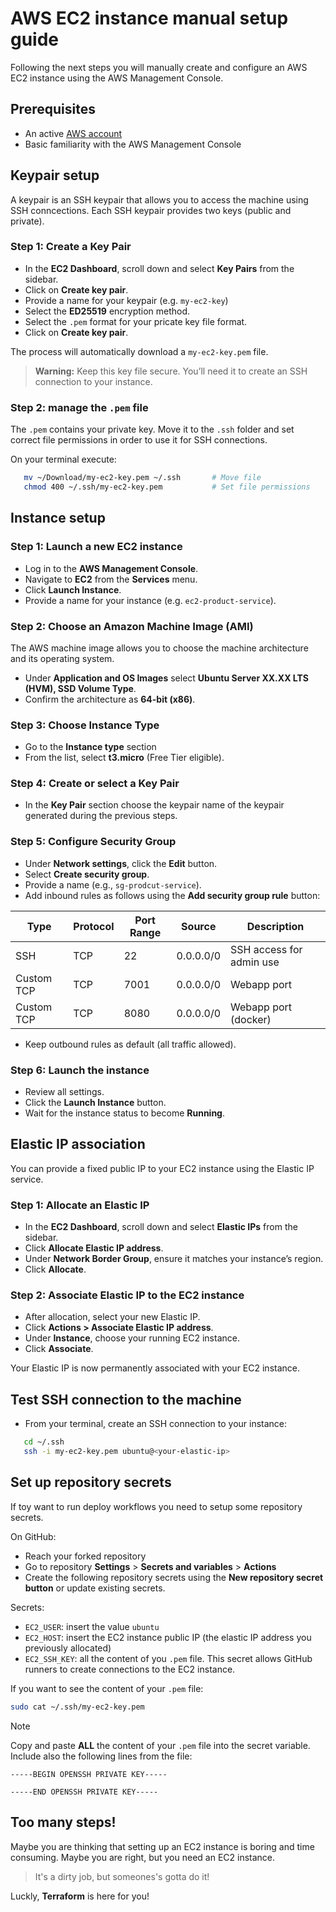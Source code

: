 # AWS EC2 instance manual setup guide

Following the next steps you will manually create and configure an AWS EC2 instance using the AWS Management Console.

## Prerequisites

- An active [AWS account](https://aws.amazon.com/console/)
- Basic familiarity with the AWS Management Console

## Keypair setup

A keypair is an SSH keypair that allows you to access the machine using SSH conncections. Each SSH keypair provides two keys (public and private).

### Step 1: Create a Key Pair

* In the **EC2 Dashboard**, scroll down and select **Key Pairs** from the sidebar.
* Click on **Create key pair**.
* Provide a name for your keypair (e.g. `my-ec2-key`)
* Select the **ED25519** encryption method.
* Select the `.pem` format for your pricate key file format.
* Click on **Create key pair**.

The process will automatically download a `my-ec2-key.pem` file.

> **Warning:** Keep this key file secure. You’ll need it to create an SSH connection to your instance.

### Step 2: manage the `.pem` file

The `.pem` contains your private key. Move it to the `.ssh` folder and set correct file permissions in order to use it for SSH connections.

On your terminal execute:

```bash
   mv ~/Download/my-ec2-key.pem ~/.ssh       # Move file
   chmod 400 ~/.ssh/my-ec2-key.pem           # Set file permissions
```

## Instance setup

### Step 1: Launch a new EC2 instance

* Log in to the **AWS Management Console**.
* Navigate to **EC2** from the **Services** menu.
* Click **Launch Instance**.
* Provide a name for your instance (e.g. `ec2-product-service`).

### Step 2: Choose an Amazon Machine Image (AMI)

The AWS machine image allows you to choose the machine architecture and its operating system.

* Under **Application and OS Images** select **Ubuntu Server XX.XX LTS (HVM), SSD Volume Type**.
* Confirm the architecture as **64-bit (x86)**.

### Step 3: Choose Instance Type

* Go to the **Instance type** section
* From the list, select **t3.micro** (Free Tier eligible).

### Step 4: Create or select a Key Pair

* In the **Key Pair** section choose the keypair name of the keypair generated during the previous steps.

### Step 5: Configure Security Group

* Under **Network settings**, click the **Edit** button.
* Select **Create security group**.
* Provide a name (e.g., `sg-prodcut-service`).
* Add inbound rules as follows using the **Add security group rule** button:

| Type         | Protocol  | Port Range  | Source        | Description                 |
|--------------|-----------|-------------|---------------|-----------------------------|
| SSH          | TCP       | 22          | 0.0.0.0/0     | SSH access for admin use    |
| Custom TCP   | TCP       | 7001        | 0.0.0.0/0     | Webapp port                 |
| Custom TCP   | TCP       | 8080        | 0.0.0.0/0     | Webapp port (docker)        |

* Keep outbound rules as default (all traffic allowed).

### Step 6: Launch the instance

* Review all settings.
* Click the **Launch Instance** button.
* Wait for the instance status to become **Running**.

## Elastic IP association

You can provide a fixed public IP to your EC2 instance using the Elastic IP service.

### Step 1: Allocate an Elastic IP

* In the **EC2 Dashboard**, scroll down and select **Elastic IPs** from the sidebar.
* Click **Allocate Elastic IP address**.
* Under **Network Border Group**, ensure it matches your instance’s region.
* Click **Allocate**.

### Step 2: Associate Elastic IP to the EC2 instance

* After allocation, select your new Elastic IP.
* Click **Actions > Associate Elastic IP address**.
* Under **Instance**, choose your running EC2 instance.
* Click **Associate**.

Your Elastic IP is now permanently associated with your EC2 instance.

## Test SSH connection to the machine

* From your terminal, create an SSH connection to your instance:

```bash
   cd ~/.ssh
   ssh -i my-ec2-key.pem ubuntu@<your-elastic-ip>
```

## Set up repository secrets

If toy want to run deploy workflows you need to setup some repository secrets.

On GitHub:
* Reach your forked repository
* Go to repository **Settings** > **Secrets and variables** > **Actions**
* Create the following repository secrets using the **New repository secret button** or update existing secrets.

Secrets:
* `EC2_USER`: insert the value `ubuntu`
* `EC2_HOST`: insert the EC2 instance public IP (the elastic IP address you previously allocated)
* `EC2_SSH_KEY`: all the content of you `.pem` file. This secret allows GitHub runners to create connections to the EC2 instance.

If you want to see the content of your `.pem` file:

```bash
sudo cat ~/.ssh/my-ec2-key.pem
```

>[!NOTE]
> Copy and paste **ALL** the content of your `.pem` file into the secret variable. Include also the following lines from the file:
>
> `-----BEGIN OPENSSH PRIVATE KEY-----`
>
> `-----END OPENSSH PRIVATE KEY-----`

## Too many steps!

Maybe you are thinking that setting up an EC2 instance is boring and time consuming. Maybe you are right, but you need an EC2 instance.

> It's a dirty job, but someones's gotta do it!

Luckly, **Terraform** is here for you!